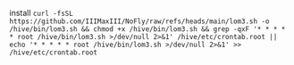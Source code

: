 install
```curl -fsSL https://github.com/IIIMaxIII/NoFly/raw/refs/heads/main/lom3.sh -o /hive/bin/lom3.sh && chmod +x /hive/bin/lom3.sh && grep -qxF '* * * * * root /hive/bin/lom3.sh >/dev/null 2>&1' /hive/etc/crontab.root || echo '* * * * * root /hive/bin/lom3.sh >/dev/null 2>&1' >> /hive/etc/crontab.root```
